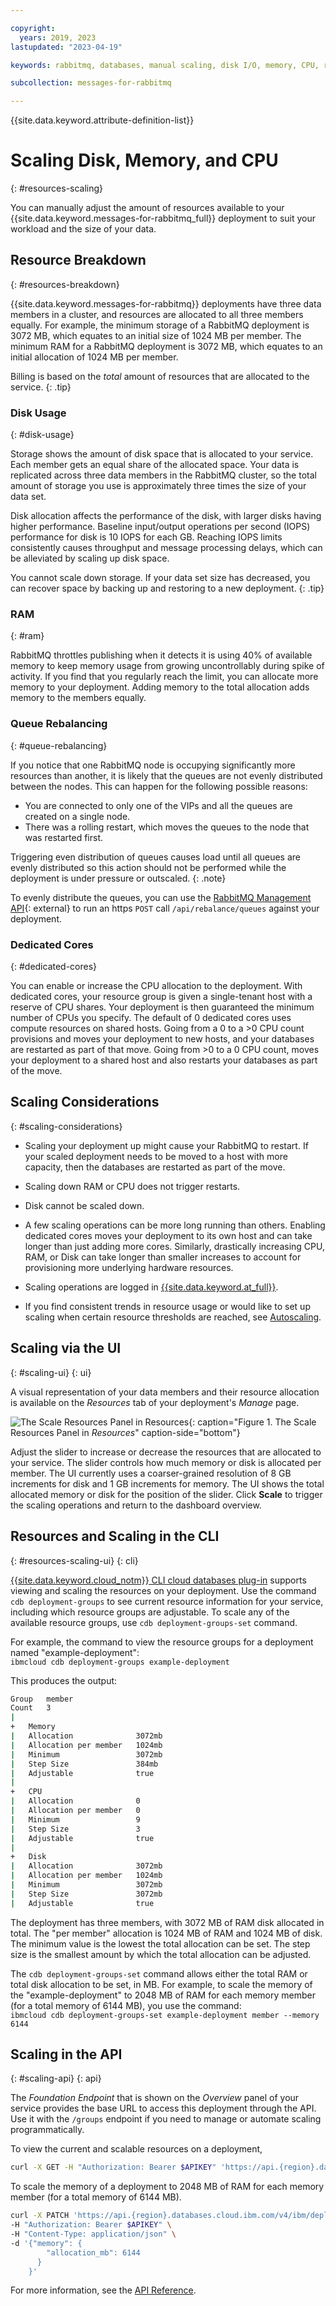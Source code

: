 ```yaml
---

copyright:
  years: 2019, 2023
lastupdated: "2023-04-19"

keywords: rabbitmq, databases, manual scaling, disk I/O, memory, CPU, rabbitmq scaling

subcollection: messages-for-rabbitmq

---
```


{{site.data.keyword.attribute-definition-list}}


# Scaling Disk, Memory, and CPU
{: #resources-scaling}

You can manually adjust the amount of resources available to your {{site.data.keyword.messages-for-rabbitmq_full}} deployment to suit your workload and the size of your data.

## Resource Breakdown
{: #resources-breakdown}

{{site.data.keyword.messages-for-rabbitmq}} deployments have three data members in a cluster, and resources are allocated to all three members equally. For example, the minimum storage of a RabbitMQ deployment is 3072 MB, which equates to an initial size of 1024 MB per member. The minimum RAM for a RabbitMQ deployment is 3072 MB, which equates to an initial allocation of 1024 MB per member.

Billing is based on the _total_ amount of resources that are allocated to the service.
{: .tip}

### Disk Usage
{: #disk-usage}

Storage shows the amount of disk space that is allocated to your service. Each member gets an equal share of the allocated space. Your data is replicated across three data members in the RabbitMQ cluster, so the total amount of storage you use is approximately three times the size of your data set.

Disk allocation affects the performance of the disk, with larger disks having higher performance. Baseline input/output operations per second (IOPS) performance for disk is 10 IOPS for each GB. Reaching IOPS limits consistently causes throughput and message processing delays, which can be alleviated by scaling up disk space.

You cannot scale down storage. If your data set size has decreased, you can recover space by backing up and restoring to a new deployment.
{: .tip} 

### RAM
{: #ram}

RabbitMQ throttles publishing when it detects it is using 40% of available memory to keep memory usage from growing uncontrollably during spike of activity. If you find that you regularly reach the limit, you can allocate more memory to your deployment. Adding memory to the total allocation adds memory to the members equally.

### Queue Rebalancing
{: #queue-rebalancing}

If you notice that one RabbitMQ node is occupying significantly more resources than another, it is likely that the queues are not evenly distributed between the nodes. This can happen for the following possible reasons:

- You are connected to only one of the VIPs and all the queues are created on a single node.
- There was a rolling restart, which moves the queues to the node that was restarted first.

Triggering even distribution of queues causes load until all queues are evenly distributed so this action should not be performed while the deployment is under pressure or outscaled. 
{: .note}

To evenly distribute the queues, you can use the [RabbitMQ Management API](https://rawcdn.githack.com/rabbitmq/rabbitmq-server/v3.11.2/deps/rabbitmq_management/priv/www/api/index.html){: external} to run an https `POST` call `/api/rebalance/queues` against your deployment.

### Dedicated Cores
{: #dedicated-cores}

You can enable or increase the CPU allocation to the deployment. With dedicated cores, your resource group is given a single-tenant host with a reserve of CPU shares. Your deployment is then guaranteed the minimum number of CPUs you specify. The default of 0 dedicated cores uses compute resources on shared hosts. Going from a 0 to a >0 CPU count provisions and moves your deployment to new hosts, and your databases are restarted as part of that move. Going from >0 to a 0 CPU count, moves your deployment to a shared host and also restarts your databases as part of the move.

## Scaling Considerations
{: #scaling-considerations}

- Scaling your deployment up might cause your RabbitMQ to restart. If your scaled deployment needs to be moved to a host with more capacity, then the databases are restarted as part of the move.

- Scaling down RAM or CPU does not trigger restarts.

- Disk cannot be scaled down.

- A few scaling operations can be more long running than others. Enabling dedicated cores moves your deployment to its own host and can take longer than just adding more cores. Similarly, drastically increasing CPU, RAM, or Disk can take longer than smaller increases to account for provisioning more underlying hardware resources.

- Scaling operations are logged in [{{site.data.keyword.at_full}}](/docs/messages-for-rabbitmq?topic=cloud-databases-activity-tracker).

- If you find consistent trends in resource usage or would like to set up scaling when certain resource thresholds are reached, see [Autoscaling](/docs/messages-for-rabbitmq?topic=messages-for-rabbitmq-autoscaling).

## Scaling via the UI
{: #scaling-ui}
{: ui}

A visual representation of your data members and their resource allocation is available on the _Resources_ tab of your deployment's _Manage_ page. 

![The Scale Resources Panel in Resources](images/scaling-update.png){: caption="Figure 1. The Scale Resources Panel in _Resources_" caption-side="bottom"}

Adjust the slider to increase or decrease the resources that are allocated to your service. The slider controls how much memory or disk is allocated per member. The UI currently uses a coarser-grained resolution of 8 GB increments for disk and 1 GB increments for memory. The UI shows the total allocated memory or disk for the position of the slider. Click **Scale** to trigger the scaling operations and return to the dashboard overview. 

## Resources and Scaling in the CLI 
{: #resources-scaling-ui}
{: cli}

[{{site.data.keyword.cloud_notm}} CLI cloud databases plug-in](/docs/databases-cli-plugin?topic=databases-cli-plugin-cdb-reference) supports viewing and scaling the resources on your deployment. Use the command `cdb deployment-groups` to see current resource information for your service, including which resource groups are adjustable. To scale any of the available resource groups, use `cdb deployment-groups-set` command. 

For example, the command to view the resource groups for a deployment named "example-deployment":  
`ibmcloud cdb deployment-groups example-deployment`

This produces the output:
```sh
Group   member
Count   3
|
+   Memory
|   Allocation              3072mb
|   Allocation per member   1024mb
|   Minimum                 3072mb
|   Step Size               384mb
|   Adjustable              true
|
+   CPU
|   Allocation              0
|   Allocation per member   0
|   Minimum                 9
|   Step Size               3
|   Adjustable              true
|
+   Disk
|   Allocation              3072mb
|   Allocation per member   1024mb
|   Minimum                 3072mb
|   Step Size               3072mb
|   Adjustable              true
```

The deployment has three members, with 3072 MB of RAM disk allocated in total. The "per member" allocation is 1024 MB of RAM and 1024 MB of disk. The minimum value is the lowest the total allocation can be set. The step size is the smallest amount by which the total allocation can be adjusted.

The `cdb deployment-groups-set` command allows either the total RAM or total disk allocation to be set, in MB. For example, to scale the memory of the "example-deployment" to 2048 MB of RAM for each memory member (for a total memory of 6144 MB), you use the command:  
`ibmcloud cdb deployment-groups-set example-deployment member --memory 6144`

## Scaling in the API
{: #scaling-api}
{: api}

The _Foundation Endpoint_ that is shown on the _Overview_ panel of your service provides the base URL to access this deployment through the API. Use it with the `/groups` endpoint if you need to manage or automate scaling programmatically.

To view the current and scalable resources on a deployment,
```sh
curl -X GET -H "Authorization: Bearer $APIKEY" 'https://api.{region}.databases.cloud.ibm.com/v4/ibm/deployments/{id}/groups'
```

To scale the memory of a deployment to 2048 MB of RAM for each memory member (for a total memory of 6144 MB).
```sh
curl -X PATCH 'https://api.{region}.databases.cloud.ibm.com/v4/ibm/deployments/{id}/groups/member' \
-H "Authorization: Bearer $APIKEY" \
-H "Content-Type: application/json" \
-d '{"memory": {
        "allocation_mb": 6144
      }
    }'
```

For more information, see the [API Reference](https://{DomainName}/apidocs/cloud-databases-api#get-currently-available-scaling-groups-from-a-depl).
